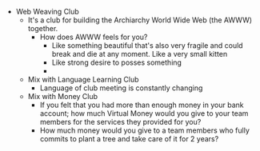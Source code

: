 - Web Weaving Club
	- It's a club for building the Archiarchy World Wide Web (the AWWW) together.
		- How does AWWW feels for you?
			- Like something beautiful that's also very fragile and could break and die at any moment. Like a very small kitten
			- Like strong desire to posses something
			-
	- Mix with Language Learning Club
		- Language of club meeting is constantly changing
	- Mix with Money Club
		- If you felt that you had more than enough money in your bank account; how much Virtual Money would you give to your team members for the services they provided for you?
		- How much money would you give to a team members who fully commits to plant a tree and take care of it for 2 years?